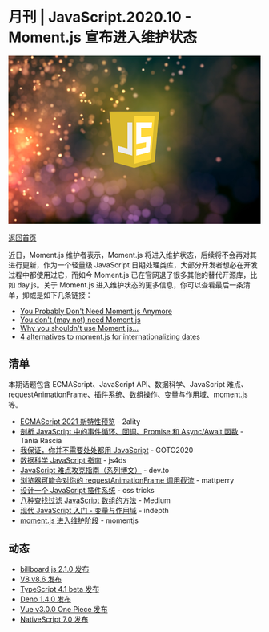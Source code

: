 # 月刊 | JavaScript.2020.10 - Moment.js 宣布进入维护状态

![Teaser](./img/10.png "Teaser")

[返回首页](https://github.com/hijiangtao/javascript-articles-monthly)

近日，Moment.js 维护者表示，Moment.js 将进入维护状态，后续将不会再对其进行更新，作为一个轻量级 JavaScript 日期处理类库，大部分开发者想必在开发过程中都使用过它，而如今 Moment.js 已在官网退了很多其他的替代开源库，比如 day.js。关于 Moment.js 进入维护状态的更多信息，你可以查看最后一条清单，抑或是如下几条链接：

* [You Probably Don't Need Moment.js Anymore](https://dockyard.com/blog/2020/02/14/you-probably-don-t-need-moment-js-anymore)
* [You don't (may not) need Moment.js](https://github.com/you-dont-need/You-Dont-Need-Momentjs/blob/master/README.md)
* [Why you shouldn't use Moment.js...](https://inventi.studio/en/blog/why-you-shouldnt-use-moment-js)
* [4 alternatives to moment.js for internationalizing dates](https://blog.logrocket.com/4-alternatives-to-moment-js-for-internationalizing-dates/)

## 清单

本期话题包含 ECMAScript、JavaScript API、数据科学、JavaScript 难点、requestAnimationFrame、插件系统、数组操作、变量与作用域、moment.js 等。

* [ECMAScript 2021 新特性预览](https://2ality.com/2020/09/ecmascript-2021.html) - 2ality
* [剖析 JavaScript 中的事件循环、回调、Promise 和 Async/Await 函数](https://www.taniarascia.com/asynchronous-javascript-event-loop-callbacks-promises-async-await/) - Tania Rascia
* [我保证，你并不需要处处都用 JavaScript](https://www.youtube.com/watch?v=e1L2WgXu2JY&ab_channel=GOTOConferences) - GOTO2020
* [数据科学 JavaScript 指南](https://js4ds.org/) - js4ds
* [JavaScript 难点攻克指南（系列博文）](https://dev.to/ryanameri/mastering-hard-parts-of-javascript-callbacks-i-3aj0) - dev.to
* [浏览器可能会对你的 requestAnimationFrame 调用截流](https://mattperry.is/writing-code/browsers-may-throttle-requestanimationframe-to-30fps) - mattperry
* [设计一个 JavaScript 插件系统](https://css-tricks.com/designing-a-javascript-plugin-system/) - css tricks
* [八种查找过滤 JavaScript 数组的方法](https://blog.bitsrc.io/8-methods-to-search-javascript-arrays-fadbce8bea51) - Medium
* [现代 JavaScript 入门 - 变量与作用域](https://indepth.dev/getting-started-with-modern-javascript-variables-and-scope/) - indepth
* [moment.js 进入维护阶段](https://momentjs.com/docs/#/-project-status/) - momentjs

## 动态

* [billboard.js 2.1.0 发布](https://medium.com/@alberto.park/billboard-js-2-1-0-release-another-big-step-for-performance-improvement-more-9f0b9357d9d5)
* [V8 v8.6 发布](https://v8.dev/blog/v8-release-86)
* [TypeScript 4.1 beta 发布](https://devblogs.microsoft.com/typescript/announcing-typescript-4-1-beta/)
* [Deno 1.4.0 发布](https://deno.land/posts/v1.4)
* [Vue v3.0.0 One Piece 发布](https://github.com/vuejs/vue-next/releases/tag/v3.0.0)
* [NativeScript 7.0 发布](https://nativescript.org/blog/nativescript-7-announcement/)
